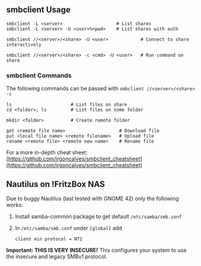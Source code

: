 ## smbclient Usage

    smbclient -L <server>                    # List shares
    smbclient -L <server> -U <user>%<pwd>    # List shares with auth
    
    smbclient //<server>/<share> -U <user>            # Connect to share interactively
    
    smbclient //<server>/<share> -c <cmd> -U <user>   # Run command on share

### smbclient Commands

The following commands can be passed with `smbclient //<server>/<share> -c`

    ls                      # List files on share
    cd <folder>; ls         # List files on some folder
    
    mkdir <folder>          # Create remote folder
    
    get <remote file name>                    # Download file
    put <local file name> <remote filename>   # Upload file
    rename <remote file> <remote new name>    # Rename file

For a more in-depth cheat sheet: [https://github.com/irgoncalves/smbclient_cheatsheet](https://github.com/irgoncalves/smbclient_cheatsheet)

## Nautilus on !FritzBox NAS

Due to buggy Nautilus (last tested with GNOME 42) only the following works:

1. Install samba-common package to get default `/etc/samba/smb.conf`
2. In `/etc/samba/smb.conf` under `[global]` add 

       client min protocol = NT1

**Important: THIS IS VERY INSECURE!** This configures your system to use the insecure 
and legacy SMBv1 protocol.

